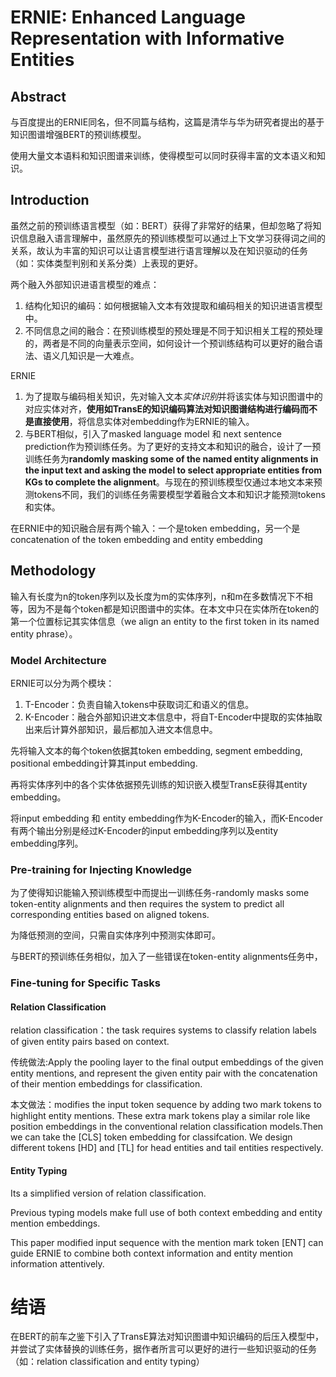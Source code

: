 # ERNIE: Enhanced Language Representation with Informative Entities

## Abstract

与百度提出的ERNIE同名，但不同篇与结构，这篇是清华与华为研究者提出的基于知识图谱增强BERT的预训练模型。

使用大量文本语料和知识图谱来训练，使得模型可以同时获得丰富的文本语义和知识。

## Introduction

虽然之前的预训练语言模型（如：BERT）获得了非常好的结果，但却忽略了将知识信息融入语言理解中，虽然原先的预训练模型可以通过上下文学习获得词之间的关系，故认为丰富的知识可以让语言模型进行语言理解以及在知识驱动的任务（如：实体类型判别和关系分类）上表现的更好。



两个融入外部知识进语言模型的难点：

1. 结构化知识的编码：如何根据输入文本有效提取和编码相关的知识进语言模型中。
2. 不同信息之间的融合：在预训练模型的预处理是不同于知识相关工程的预处理的，两者是不同的向量表示空间，如何设计一个预训练结构可以更好的融合语法、语义几知识是一大难点。



ERNIE

1. 为了提取与编码相关知识，先对输入文本*实体识别*并将该实体与知识图谱中的对应实体对齐，**使用如TransE的知识编码算法对知识图谱结构进行编码而不是直接使用**，将信息实体对embedding作为ERNIE的输入。
2. 与BERT相似，引入了masked language model 和 next sentence prediction作为预训练任务。为了更好的支持文本和知识的融合，设计了一预训练任务为**randomly masking some of the named entity alignments in the input text and asking the model to select appropriate entities from KGs to complete the alignment**。与现在的预训练模型仅通过本地文本来预测tokens不同，我们的训练任务需要模型学着融合文本和知识才能预测tokens和实体。

在ERNIE中的知识融合层有两个输入：一个是token embedding，另一个是concatenation of the token embedding and entity embedding



## Methodology

输入有长度为n的token序列以及长度为m的实体序列，n和m在多数情况下不相等，因为不是每个token都是知识图谱中的实体。在本文中只在实体所在token的第一个位置标记其实体信息（we align an entity to the first token in its named entity phrase）。

### Model Architecture

ERNIE可以分为两个模块：

1. T-Encoder：负责自输入tokens中获取词汇和语义的信息。
2. K-Encoder：融合外部知识进文本信息中，将自T-Encoder中提取的实体抽取出来后计算外部知识，最后都加入进文本信息中。

先将输入文本的每个token依据其token embedding, segment embedding, positional embedding计算其input embedding.

再将实体序列中的各个实体依据预先训练的知识嵌入模型TransE获得其entity embedding。

将input embedding 和 entity embedding作为K-Encoder的输入，而K-Encoder有两个输出分别是经过K-Encoder的input embedding序列以及entity embedding序列。

### Pre-training for Injecting Knowledge

为了使得知识能输入预训练模型中而提出一训练任务-randomly masks some token-entity alignments and then requires the system to predict all corresponding entities based on aligned tokens.

为降低预测的空间，只需自实体序列中预测实体即可。

与BERT的预训练任务相似，加入了一些错误在token-entity alignments任务中，



### Fine-tuning for Specific Tasks

#### Relation Classification

relation classification：the task requires systems to classify relation labels of given entity pairs based on context.

传统做法:Apply the pooling layer to the final output embeddings of the given entity mentions, and represent the given entity pair with the concatenation of their mention embeddings for classification.

本文做法：modifies the input token sequence by adding two mark tokens to highlight entity mentions. These extra mark tokens play a similar role like position embeddings in the conventional relation classification models.Then we can take the [CLS] token embedding for classifcation. We design different tokens [HD] and [TL] for head entities and tail entities respectively.

#### Entity Typing

Its a simplified version of relation classification.

Previous typing models make full use of both context embedding and entity mention embeddings.

This paper modified input sequence with the mention mark token [ENT] can guide ERNIE to combine both context information and entity mention information attentively.

# 结语

在BERT的前车之鉴下引入了TransE算法对知识图谱中知识编码的后压入模型中，并尝试了实体替换的训练任务，据作者所言可以更好的进行一些知识驱动的任务（如：relation classification and entity typing）